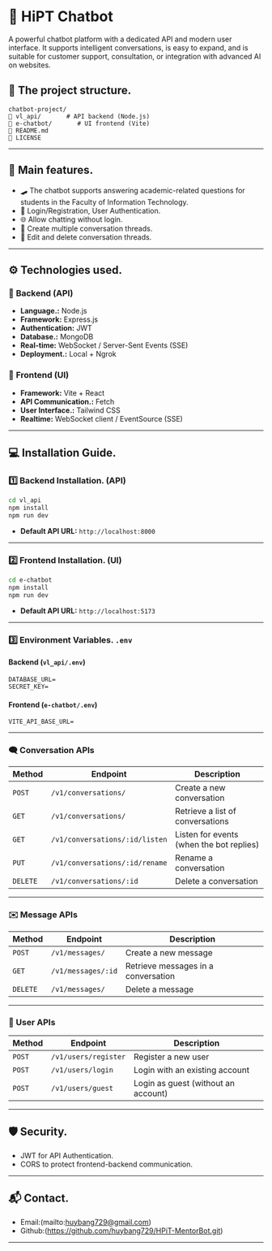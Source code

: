 # 🤖 HiPT Chatbot

A powerful chatbot platform with a dedicated API and modern user interface. It supports intelligent conversations, is easy to expand, and is suitable for customer support, consultation, or integration with advanced AI on websites.

## 📂 The project structure.

```
chatbot-project/
🔗 vl_api/       # API backend (Node.js)
🔗 e-chatbot/       # UI frontend (Vite)
🔗 README.md
🔗 LICENSE
```

---

## 🚀 Main features.

- 🛹️ The chatbot supports answering academic-related questions for students in the Faculty of Information Technology.
- 🔐 Login/Registration, User Authentication.
- 🌐 Allow chatting without login.
- 📡 Create multiple conversation threads.
- 📁 Edit and delete conversation threads.

---

## ⚙️ Technologies used.

### 📌 **Backend (API)**

- **Language.:** Node.js
- **Framework:** Express.js
- **Authentication:** JWT
- **Database.:** MongoDB
- **Real-time:** WebSocket / Server-Sent Events (SSE)
- **Deployment.:** Local + Ngrok

### 📌 **Frontend (UI)**

- **Framework:** Vite + React
- **API Communication.:** Fetch
- **User Interface.:** Tailwind CSS
- **Realtime:** WebSocket client / EventSource (SSE)

---

## 💻 Installation Guide.

### 1️⃣ Backend Installation. (API)

```bash
cd vl_api
npm install
npm run dev
```

- **Default API URL:** `http://localhost:8000`

---

### 2️⃣ Frontend Installation. (UI)

```bash
cd e-chatbot
npm install
npm run dev
```

- **Default API URL:** `http://localhost:5173`

---

### 3️⃣ Environment Variables. `.env`

#### Backend (`vl_api/.env`)

```
DATABASE_URL=
SECRET_KEY=
```

#### Frontend (`e-chatbot/.env`)

```
VITE_API_BASE_URL=
```

---

### 🗨️ Conversation APIs

| Method  | Endpoint                            | Description                                      |
|---------|-------------------------------------|-------------------------------------------------|
| `POST`  | `/v1/conversations/`                | Create a new conversation                        |
| `GET`   | `/v1/conversations/`                | Retrieve a list of conversations                 |
| `GET`   | `/v1/conversations/:id/listen`      | Listen for events (when the bot replies)         |
| `PUT`   | `/v1/conversations/:id/rename`      | Rename a conversation                            |
| `DELETE`| `/v1/conversations/:id`             | Delete a conversation                            |

---

### ✉️ Message APIs

| Method  | Endpoint                  | Description                           |
|---------|---------------------------|---------------------------------------|
| `POST`  | `/v1/messages/`           | Create a new message                  |
| `GET`   | `/v1/messages/:id`        | Retrieve messages in a conversation   |
| `DELETE`| `/v1/messages/`           | Delete a message                      |

---

### 👤 User APIs

| Method  | Endpoint                | Description                          |
|---------|-------------------------|--------------------------------------|
| `POST`  | `/v1/users/register`    | Register a new user                  |
| `POST`  | `/v1/users/login`       | Login with an existing account       |
| `POST`  | `/v1/users/guest`       | Login as guest (without an account)  |


---

## 🛡️ Security.

- JWT for API Authentication.
- CORS to protect frontend-backend communication.

---

## 📬 Contact.

- Email:(mailto\:huybang729@gmail.com)
- Github:(https://github.com/huybang729/HPiT-MentorBot.git)

---
